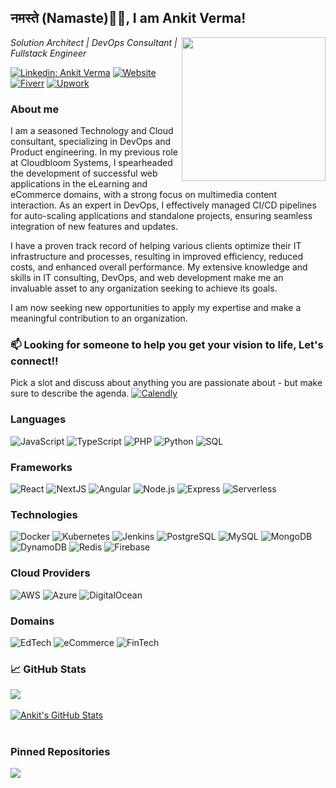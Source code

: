 <h2>
  नमस्ते (Namaste)🙏🏻, I am Ankit Verma!
</h2>
<img align='right' src="https://media.giphy.com/media/M9gbBd9nbDrOTu1Mqx/giphy.gif" width="230">
<p>
  <em>
    Solution Architect | DevOps Consultant | Fullstack Engineer 
  </em>
</p>

<!-- [![Twitter Follow](https://img.shields.io/twitter/follow/misteranmol?label=Follow)](https://twitter.com/intent/follow?screen_name=misteranmol) -->
[![Linkedin: Ankit Verma](https://img.shields.io/badge/-Ankit_Verma-blue?logo=Linkedin&logoColor=white)](https://www.linkedin.com/in/ankit-verma-nkt217/)
[![Website](https://img.shields.io/badge/Website-8A2BE2?logo=microsoftedge)]()
[![Fiverr](https://img.shields.io/badge/nkt217-19A463?&style=flat-square&logo=Fiverr&logoColor=fff)](https://www.fiverr.com/nkt217)
[![Upwork](https://img.shields.io/badge/nkt217-14A801?&style=flat-square&logo=Upwork&logoColor=fff)](https://www.upwork.com/freelancers/~01a5878a2d05cd8564)
<!-- ![GitHub followers](https://img.shields.io/github/followers/nkt217?label=Follow&style=social) -->
<!-- ![](https://visitor-badge.glitch.me/badge?page_id=nkt217) -->

### About me
I am a seasoned Technology and Cloud consultant, specializing in DevOps and Product engineering. In my previous role at Cloudbloom Systems, I spearheaded the development of successful web applications in the eLearning and eCommerce domains, with a strong focus on multimedia content interaction. As an expert in DevOps, I effectively managed CI/CD pipelines for auto-scaling applications and standalone projects, ensuring seamless integration of new features and updates.

I have a proven track record of helping various clients optimize their IT infrastructure and processes, resulting in improved efficiency, reduced costs, and enhanced overall performance. My extensive knowledge and skills in IT consulting, DevOps, and web development make me an invaluable asset to any organization seeking to achieve its goals.

I am now seeking new opportunities to apply my expertise and make a meaningful contribution to an organization.

### 📫 Looking for someone to help you get your vision to life, Let's connect!!

Pick a slot and discuss about anything you are passionate about - but make sure to describe the agenda. [![Calendly](https://img.shields.io/badge/-Calendly-000?&logo=Calendly&logoColor=2C32F1)](https://calendly.com/ankitv2107/30min)

### Languages

![JavaScript](https://img.shields.io/badge/-Javacript-000?&logo=JavaScript)
![TypeScript](https://img.shields.io/badge/-TypeScript-000?&logo=TypeScript)
![PHP](https://img.shields.io/badge/-php-000?&logo=php&logoColor=00599C)
![Python](https://img.shields.io/badge/-Python-000?&logo=Python)
![SQL](https://img.shields.io/badge/-SQL-000?&logo=MySQL)

### Frameworks

![React](https://img.shields.io/badge/-React-000?&logo=React)
![NextJS](https://img.shields.io/badge/-NextJS-000?&logo=Next.JS)
![Angular](https://img.shields.io/badge/-Angular-000?&logo=angular&logoColor=ff0000)
![Node.js](https://img.shields.io/badge/-Node.js-000?&logo=node.js)
![Express](https://img.shields.io/badge/-Express-000?&logo=Express)
![Serverless](https://img.shields.io/badge/-Serverless-000?&logo=Serverless)

### Technologies
![Docker](https://img.shields.io/badge/-Docker-000?&logo=Docker)
![Kubernetes](https://img.shields.io/badge/-Kubernetes-000?&logo=Kubernetes)
![Jenkins](https://img.shields.io/badge/-Jenkins-000?&logo=Jenkins)
![PostgreSQL](https://img.shields.io/badge/-PostgreSQL-000?&logo=PostgreSQL)
![MySQL](https://img.shields.io/badge/-MySQL-000?&logo=MySQL)
![MongoDB](https://img.shields.io/badge/-MongoDB-000?&logo=MongoDB)
![DynamoDB](https://img.shields.io/badge/-DynamoDB-000?&logo=Amazon%20DynamoDB)
![Redis](https://img.shields.io/badge/-Redis-000?&logo=Redis)
![Firebase](https://img.shields.io/badge/-Firebase-000?&logo=Firebase)

### Cloud Providers

![AWS](https://img.shields.io/badge/-AWS-000?&logo=Amazon-AWS&logoColor=F90)
![Azure](https://img.shields.io/badge/-Azure-000?&logo=microsoftazure&logoColor=397FB8)
![DigitalOcean](https://img.shields.io/badge/-DigitalOcean-000?&logo=DigitalOcean&logoColor=2C32F1)

### Domains

![EdTech](https://img.shields.io/badge/-EdTech-000?&logo=EdTech&logoColor=F90)
![eCommerce](https://img.shields.io/badge/-eCommerce-000?&logo=eCommerce&logoColor=397FB8)
![FinTech](https://img.shields.io/badge/-FinTech-000?&logo=FinTech&logoColor=2C32F1)

### &#x1f4c8; GitHub Stats

<a href="https://github.com/nkt217">
  <img align="center" src="https://github-readme-stats.vercel.app/api/top-langs/?username=nkt217&title_color=ffffff&text_color=c9cacc&icon_color=2bbc8a&bg_color=1d1f21&langs_count=5" />
</a>
<br>
<br>
<a href="https://github.com/nkt217">
  <img align="center" src="https://github-readme-stats.vercel.app/api?username=nkt217&show_icons=true&line_height=27&count_private=true&title_color=ffffff&text_color=c9cacc&icon_color=2bbc8a&bg_color=1d1f21" alt="Ankit's GitHub Stats" />
</a>
<br>
<br>

### Pinned Repositories
<a href="https://github.com/nkt217/linux-developer-terminal">
  <img align="center" src="https://github-readme-stats.vercel.app/api/pin/?username=nkt217&repo=linux-developer-terminal&title_color=ffffff&text_color=c9cacc&icon_color=2bbc8a&bg_color=1d1f21" />
</a>
<br>
<br>
